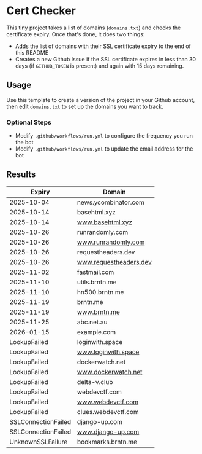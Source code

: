 # Cert Checker

This tiny project takes a list of domains (`domains.txt`) and checks the certificate expiry. Once that's done, it does two things:

- Adds the list of domains with their SSL certificate expiry to the end of this README
- Creates a new Github Issue if the SSL certificate expires in less than 30 days (if `GITHUB_TOKEN` is present) and again with 15 days remaining.


## Usage

Use this template to create a version of the project in your Github account, then edit `domains.txt` to set up the domains you want to track.


### Optional Steps

- Modify `.github/workflows/run.yml` to configure the frequency you run the bot
- Modify `.github/workflows/run.yml` to update the email address for the bot

## Results

| Expiry    | Domain   |
|-----------|----------|
| 2025-10-04 | news.ycombinator.com |
| 2025-10-14 | basehtml.xyz |
| 2025-10-14 | www.basehtml.xyz |
| 2025-10-26 | runrandomly.com |
| 2025-10-26 | www.runrandomly.com |
| 2025-10-26 | requestheaders.dev |
| 2025-10-26 | www.requestheaders.dev |
| 2025-11-02 | fastmail.com |
| 2025-11-10 | utils.brntn.me |
| 2025-11-10 | hn500.brntn.me |
| 2025-11-19 | brntn.me |
| 2025-11-19 | www.brntn.me |
| 2025-11-25 | abc.net.au |
| 2026-01-15 | example.com |
| LookupFailed | loginwith.space |
| LookupFailed | www.loginwith.space |
| LookupFailed | dockerwatch.net |
| LookupFailed | www.dockerwatch.net |
| LookupFailed | delta-v.club |
| LookupFailed | webdevctf.com |
| LookupFailed | www.webdevctf.com |
| LookupFailed | clues.webdevctf.com |
| SSLConnectionFailed | django-up.com |
| SSLConnectionFailed | www.django-up.com |
| UnknownSSLFailure | bookmarks.brntn.me |
